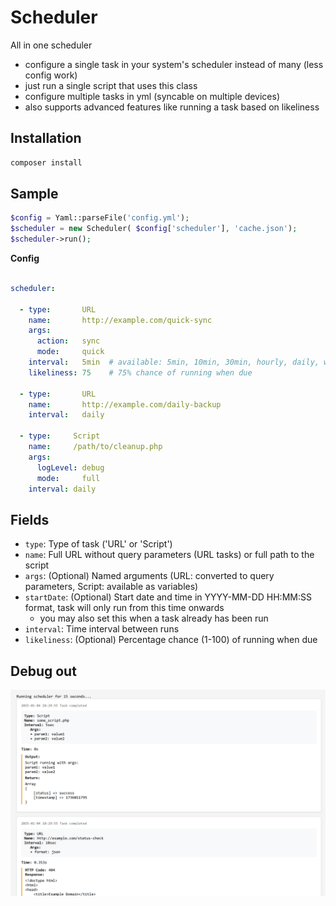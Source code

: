 # Scheduler

All in one scheduler

- configure a single task in your system's scheduler instead of many (less config work)
- just run a single script that uses this class
- configure multiple tasks in yml (syncable on multiple devices)
- also supports advanced features like running a task based on likeliness

## Installation

```bash
composer install
```

## Sample

```php
$config = Yaml::parseFile('config.yml');
$scheduler = new Scheduler( $config['scheduler'], 'cache.json');
$scheduler->run();
```

**Config**

```yaml

scheduler:

  - type:       URL
    name:       http://example.com/quick-sync
    args:       
      action:   sync
      mode:     quick
    interval:   5min  # available: 5min, 10min, 30min, hourly, daily, weekly, monthly (5sec, 10sec used for debugging)
    likeliness: 75    # 75% chance of running when due

  - type:       URL
    name:       http://example.com/daily-backup
    interval:   daily

  - type:     Script
    name:     /path/to/cleanup.php
    args:     
      logLevel: debug
      mode:     full
    interval: daily
```

## Fields

- `type`:       Type of task ('URL' or 'Script')
- `name`:       Full URL without query parameters (URL tasks) or full path to the script
- `args`:       (Optional) Named arguments (URL: converted to query parameters, Script: available as variables)
- `startDate`:  (Optional) Start date and time in YYYY-MM-DD HH:MM:SS format, task will only run from this time onwards
  - you may also set this when a task already has been run
- `interval`:   Time interval between runs
- `likeliness`: (Optional) Percentage chance (1-100) of running when due


## Debug out

![alt text](misc/img.png)
